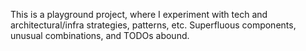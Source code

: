This is a playground project, where I experiment with tech and architectural/infra strategies, patterns, etc. Superfluous components, unusual combinations, and TODOs abound.